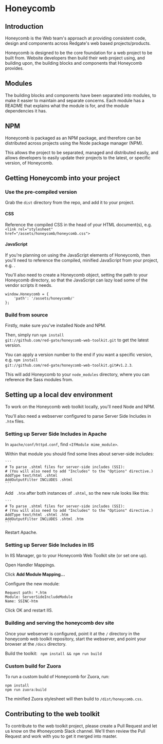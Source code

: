 # Honeycomb

## Introduction
Honeycomb is the Web team's approach at providing consistent code, design and components across Redgate's web based projects/products.

Honeycomb is designed to be the core foundation for a web project to be built from. Website developers then build their web project using, and building upon, the building blocks and components that Honeycomb provides.

## Modules
The building blocks and components have been separated into modules, to make it easier to maintain and separate concerns. Each module has a README that explains what the module is for, and the module dependencies it has.

## NPM
Honeycomb is packaged as an NPM package, and therefore can be distributed across projects using the Node package manager (NPM).

This allows the project to be separated, managed and distributed easily, and allows developers to easily update their projects to the latest, or specific version, of Honeycomb.

## Getting Honeycomb into your project

### Use the pre-compiled version
Grab the <code>dist</code> directory from the repo, and add it to your project.

#### CSS
Reference the compiled CSS in the head of your HTML document(s), e.g. 
<code>\<link rel="stylesheet" href="/assets/honeycomb/honeycomb.css"></code>

#### JavaScript
If you're planning on using the JavaScript elements of Honeycomb, then you'll need to reference the compiled, minified JavaScript from your project, e.g. <code><script src="/assets/honeycomb/honeycomb.min.js"></script></code>.

You'll also need to create a Honeycomb object, setting the path to your Honeycomb directory, so that the JavaScript can lazy load some of the vendor scripts it needs.

<pre><code>window.Honeycomb = {
    'path': '/assets/honeycomb/'
};
</code></pre>

### Build from source
Firstly, make sure you've installed Node and NPM.

Then, simply run 
<code>npm install git://github.com/red-gate/honeycomb-web-toolkit.git</code> 
to get the latest version. 

You can apply a version number to the end if you want a specific version, e.g. 
<code>npm install git://github.com/red-gate/honeycomb-web-toolkit.git#v1.2.3</code>.

This will add Honeycomb to your <code>node_modules</code> directory, where you can reference the Sass modules from.

## Setting up a local dev environment

To work on the Honeycomb web toolkit locally, you'll need Node and NPM. 

You'll also need a webserver configured to parse Server Side Includes in `.htm` files. 

### Setting up Server Side Includes in Apache

In `apache/conf/httpd.conf`, find `<IfModule mime_module>`.

Within that module you should find some lines about server-side includes:

    ```
    # To parse .shtml files for server-side includes (SSI):
    # (You will also need to add "Includes" to the "Options" directive.)
    AddType text/html .shtml
    AddOutputFilter INCLUDES .shtml
    ```

Add ` .htm` after both instances of `.shtml`, so the new rule looks like this:

    ```
    # To parse .shtml files for server-side includes (SSI):
    # (You will also need to add "Includes" to the "Options" directive.)
    AddType text/html .shtml .htm
    AddOutputFilter INCLUDES .shtml .htm
    ```
    
Restart Apache.
    
### Setting up Server Side Includes in IIS

In IIS Manager, go to your Honeycomb Web Toolkit site (or set one up). 

Open Handler Mappings. 

Click **Add Module Mapping...**

Configure the new module:

```
Request path: *.htm
Module: ServerSideIncludeModule
Name: SSINC-htm
```
    
Click OK and restart IIS. 

### Building and serving the honeycomb dev site

Once your webserver is configured, point it at the `/` directory in the honeycomb web toolkit repository, start the webserver, and point your browser at the `/docs` directory. 

Build the toolkit:
`
npm install && npm run build`


### Custom build for Zuora 

To run a custom build of Honeycomb for Zuora, run:

```
npm install 
npm run zuora:build
```

The minified Zuora stylesheet will then build to `/dist/honeycomb.css`.

## Contributing to the web toolkit
To contribute to the web toolkit project, please create a Pull Request and let us know on the #honeycomb Slack channel. We'll then review the Pull Request and work with you to get it merged into master.